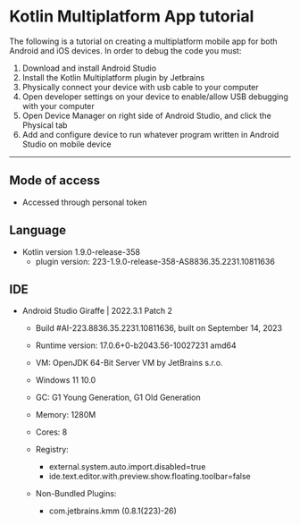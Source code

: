 # Kotlin Multiplatform App tutorial

The following is a tutorial on creating a multiplatform mobile app for both Android and iOS devices. In order to debug the code you must:
1. Download and install Android Studio
2. Install the Kotlin Multiplatform plugin by Jetbrains
3. Physically connect your device with usb cable to your computer
4. Open developer settings on your device to enable/allow USB debugging with your computer
5. Open Device Manager on right side of Android Studio, and click the Physical tab
6. Add and configure device to run whatever program written in Android Studio on mobile device
---
## Mode of access
* Accessed through personal token
## Language
* Kotlin version 1.9.0-release-358
  * plugin version: 223-1.9.0-release-358-AS8836.35.2231.10811636
## IDE
* Android Studio Giraffe | 2022.3.1 Patch 2
  * Build #AI-223.8836.35.2231.10811636, built on September 14, 2023
  * Runtime version: 17.0.6+0-b2043.56-10027231 amd64
  * VM: OpenJDK 64-Bit Server VM by JetBrains s.r.o.
  * Windows 11 10.0
  * GC: G1 Young Generation, G1 Old Generation
  * Memory: 1280M
  * Cores: 8
  * Registry:
      * external.system.auto.import.disabled=true
      * ide.text.editor.with.preview.show.floating.toolbar=false
  
  * Non-Bundled Plugins:
      * com.jetbrains.kmm (0.8.1(223)-26)
